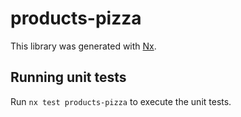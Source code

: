 # products-pizza

This library was generated with [Nx](https://nx.dev).

## Running unit tests

Run `nx test products-pizza` to execute the unit tests.
